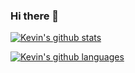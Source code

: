 ### Hi there 👋

[![Kevin's github stats](https://github-readme-stats.vercel.app/api?username=kevinrpb&count_private=true&card_width=500&show_icons=true&theme=synthwave&hide_rank=true)](https://github.com/anuraghazra/github-readme-stats)

[![Kevin's github languages](https://github-readme-stats.vercel.app/api/top-langs?username=kevinrpb&count_private=true&card_width=500&show_icons=true&theme=synthwave&hide_progress=true)](https://github.com/anuraghazra/github-readme-stats)
